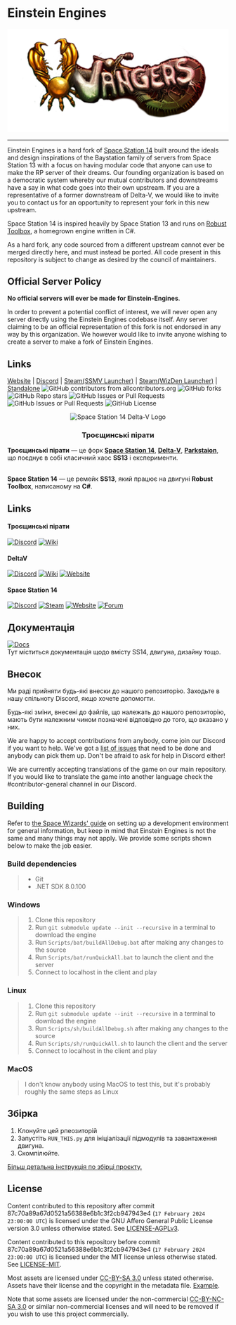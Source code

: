 # Einstein Engines

<p align="center"><img src="https://raw.githubusercontent.com/Simple-Station/Einstein-Engines/master/Resources/Textures/Logo/splashlogo.png" width="512px" /></p>

---

Einstein Engines is a hard fork of [Space Station 14](https://github.com/space-wizards/space-station-14) built around the ideals and design inspirations of the Baystation family of servers from Space Station 13 with a focus on having modular code that anyone can use to make the RP server of their dreams.
Our founding organization is based on a democratic system whereby our mutual contributors and downstreams have a say in what code goes into their own upstream.
If you are a representative of a former downstream of Delta-V, we would like to invite you to contact us for an opportunity to represent your fork in this new upstream.

Space Station 14 is inspired heavily by Space Station 13 and runs on [Robust Toolbox](https://github.com/space-wizards/Robust-Toolbox), a homegrown engine written in C#.

As a hard fork, any code sourced from a different upstream cannot ever be merged directly here, and must instead be ported.
All code present in this repository is subject to change as desired by the council of maintainers.

## Official Server Policy

**No official servers will ever be made for Einstein-Engines**.

In order to prevent a potential conflict of interest, we will never open any server directly using the Einstein Engines codebase itself.
Any server claiming to be an official representation of this fork is not endorsed in any way by this organization.
We however would like to invite anyone wishing to create a server to make a fork of Einstein Engines.

## Links

[Website](https://simplestation.org) | [Discord](https://discord.gg/X4QEXxUrsJ) | [Steam(SSMV Launcher)](https://store.steampowered.com/app/2585480/Space_Station_Multiverse/) | [Steam(WizDen Launcher)](https://store.steampowered.com/app/1255460/Space_Station_14/) | [Standalone](https://spacestationmultiverse.com/downloads/)
![GitHub contributors from allcontributors.org](https://img.shields.io/github/contributors/SpaceCowboyServer/Pirate?style=for-the-badge)
![GitHub forks](https://img.shields.io/github/forks/SpaceCowboyServer/Pirate?style=for-the-badge)
![GitHub Repo stars](https://img.shields.io/github/stars/SpaceCowboyServer/Pirate?style=for-the-badge)
![GitHub Issues or Pull Requests](https://img.shields.io/github/issues/SpaceCowboyServer/Pirate?style=for-the-badge)
![GitHub Issues or Pull Requests](https://img.shields.io/github/issues-pr/SpaceCowboyServer/Pirate?style=for-the-badge)
![GitHub License](https://img.shields.io/github/license/SpaceCowboyServer/Pirate?style=for-the-badge)

<p align="center"> <img alt="Space Station 14 Delta-V Logo" width="128" height="128" src="https://github.com/SpaceCowboyServer/Pirate/assets/115815982/3ac6bc71-d9b9-4af5-ab01-dd621f99730e" /></p>

<h3 align="center">Троєщинські пірати</h3>
<strong>Троєщинські пірати</strong> — це форк   <a href="https://github.com/space-wizards/space-station-14"><strong>Space Station 14</strong></a>, <a href="https://github.com/DeltaV-Station/Delta-v"><strong>Delta-V</strong></a>, <a href="https://github.com/Simple-Station/Parkstation"><strong>Parkstaion</strong></a>, що поєднує в собі класичний хаос <strong>SS13</strong> і експерименти.

<br /><strong>Space Station 14</strong> — це ремейк <strong>SS13</strong>, який працює на двигуні <strong>Robust Toolbox</strong>, написаному на <strong>C#</strong>.


## Links
#### Троєщинські пірати
[![Discord][discord-shield]][discord-url]
[![Wiki][wiki-shield]][wiki-url]
#### DeltaV
[![Discord][discord-shield]][discord-url-delta]
[![Wiki][wiki-shield]][wiki-url-delta]
[![Website][website-shield]][website-url-delta]
#### Space Station 14
[![Discord][discord-shield]][discord-url-ss14]
[![Steam][steam-shield]][steam-url]
[![Website][website-shield]][website-url-ss14]
[![Forum][forum-shield]][forum-url]

## Документація
[![Docs][docs-shield]][docs-url]
<br/>Тут міститься документація щодо вмісту SS14, двигуна, дизайну тощо.

 ## Внесок

Ми раді прийняти будь-які внески до нашого репозиторію. Заходьте в нашу спільноту Discord, якщо хочете допомогти.

Будь-які зміни, внесені до файлів, що належать до нашого репозиторію, мають бути належним чином позначені відповідно до того, що вказано у них.

We are happy to accept contributions from anybody, come join our Discord if you want to help.
We've got a [list of issues](https://github.com/Simple-Station/Einstein-Engines/issues) that need to be done and anybody can pick them up. Don't be afraid to ask for help in Discord either!

We are currently accepting translations of the game on our main repository.
If you would like to translate the game into another language check the #contributor-general channel in our Discord.

## Building

Refer to [the Space Wizards' guide](https://docs.spacestation14.com/en/general-development/setup/setting-up-a-development-environment.html) on setting up a development environment for general information, but keep in mind that Einstein Engines is not the same and many things may not apply.
We provide some scripts shown below to make the job easier.

### Build dependencies

> - Git
> - .NET SDK 8.0.100


### Windows

> 1. Clone this repository
> 2. Run `git submodule update --init --recursive` in a terminal to download the engine
> 3. Run `Scripts/bat/buildAllDebug.bat` after making any changes to the source
> 4. Run `Scripts/bat/runQuickAll.bat` to launch the client and the server
> 5. Connect to localhost in the client and play

### Linux

> 1. Clone this repository
> 2. Run `git submodule update --init --recursive` in a terminal to download the engine
> 3. Run `Scripts/sh/buildAllDebug.sh` after making any changes to the source
> 4. Run `Scripts/sh/runQuickAll.sh` to launch the client and the server
> 5. Connect to localhost in the client and play

### MacOS

> I don't know anybody using MacOS to test this, but it's probably roughly the same steps as Linux
## Збірка

1. Клонуйте цей рпеозиторій
2. Запустіть `RUN_THIS.py` для ініціалізації підмодулів та завантаження двигуна.
3. Скомпілюйте.

[Більш детальна інструкція по збірці проєкту.](https://docs.spacestation14.com/en/general-development/setup.html)

## License

Content contributed to this repository after commit 87c70a89a67d0521a56388e6b1c3f2cb947943e4 (`17 February 2024 23:00:00 UTC`) is licensed under the GNU Affero General Public License version 3.0 unless otherwise stated.
See [LICENSE-AGPLv3](./LICENSE-AGPLv3.txt).

Content contributed to this repository before commit 87c70a89a67d0521a56388e6b1c3f2cb947943e4 (`17 February 2024 23:00:00 UTC`) is licensed under the MIT license unless otherwise stated.
See [LICENSE-MIT](./LICENSE-MIT.txt).

Most assets are licensed under [CC-BY-SA 3.0](https://creativecommons.org/licenses/by-sa/3.0/) unless stated otherwise. Assets have their license and the copyright in the metadata file.
[Example](./Resources/Textures/Objects/Tools/crowbar.rsi/meta.json).

Note that some assets are licensed under the non-commercial [CC-BY-NC-SA 3.0](https://creativecommons.org/licenses/by-nc-sa/3.0/) or similar non-commercial licenses and will need to be removed if you wish to use this project commercially.

[discord-shield]: https://img.shields.io/badge/Discord-%23404783?style=flat&logo=discord&logoColor=%23FFFFFF
[discord-url]: https://discord.com/invite/CrAaSgnQZR
[discord-url-delta]: https://go.delta-v.org/AtDxv
[discord-url-ss14]: https://discord.ss14.io/

[wiki-shield]: https://img.shields.io/badge/Wiki-%23e06c56?style=flat&logo=gitbook&logoColor=%23ffffff
[wiki-url]: https://spacestation14.org.ua
[wiki-url-delta]: https://wiki.delta-v.org/view/Main_Page

[website-shield]: https://img.shields.io/badge/Website-%2359d917?style=flat&logo=googleearth&logoColor=%23ffffff
[website-url-delta]: https://delta-v.org/
[website-url-ss14]: https://spacestation14.io/

[forum-shield]: https://img.shields.io/badge/Forum-%23fa42ff?style=flat
[forum-url]: https://forum.spacestation14.io/

[steam-shield]: https://img.shields.io/badge/Steam-%231b2838?style=flat&logo=steam
[steam-url]: https://store.steampowered.com/app/1255460/Space_Station_14/

[docs-shield]: https://img.shields.io/badge/Docs-%234285F4?style=flat&logo=googledocs&logoColor=%23FFFFFF
[docs-url]: https://docs.spacestation14.io/
